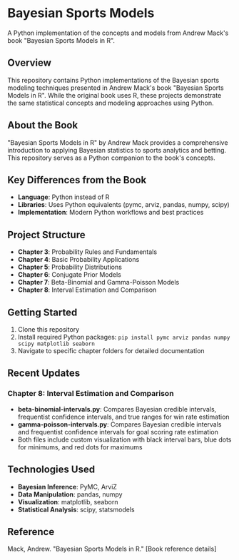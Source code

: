 # Bayesian Sports Models

A Python implementation of the concepts and models from Andrew Mack's book "Bayesian Sports Models in R".

## Overview

This repository contains Python implementations of the Bayesian sports modeling techniques presented in Andrew Mack's book "Bayesian Sports Models in R". While the original book uses R, these projects demonstrate the same statistical concepts and modeling approaches using Python.

## About the Book

"Bayesian Sports Models in R" by Andrew Mack provides a comprehensive introduction to applying Bayesian statistics to sports analytics and betting. This repository serves as a Python companion to the book's concepts.

## Key Differences from the Book

- **Language**: Python instead of R
- **Libraries**: Uses Python equivalents (pymc, arviz, pandas, numpy, scipy)
- **Implementation**: Modern Python workflows and best practices

## Project Structure

- **Chapter 3**: Probability Rules and Fundamentals
- **Chapter 4**: Basic Probability Applications
- **Chapter 5**: Probability Distributions
- **Chapter 6**: Conjugate Prior Models
- **Chapter 7**: Beta-Binomial and Gamma-Poisson Models
- **Chapter 8**: Interval Estimation and Comparison

## Getting Started

1. Clone this repository
2. Install required Python packages: `pip install pymc arviz pandas numpy scipy matplotlib seaborn`
3. Navigate to specific chapter folders for detailed documentation

## Recent Updates

### Chapter 8: Interval Estimation and Comparison
- **beta-binomial-intervals.py**: Compares Bayesian credible intervals, frequentist confidence intervals, and true ranges for win rate estimation
- **gamma-poisson-intervals.py**: Compares Bayesian credible intervals and frequentist confidence intervals for goal scoring rate estimation
- Both files include custom visualization with black interval bars, blue dots for minimums, and red dots for maximums

## Technologies Used

- **Bayesian Inference**: PyMC, ArviZ
- **Data Manipulation**: pandas, numpy
- **Visualization**: matplotlib, seaborn
- **Statistical Analysis**: scipy, statsmodels

## Reference

Mack, Andrew. "Bayesian Sports Models in R." [Book reference details]
